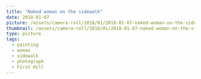 ```yaml
---
title: "Naked woman on the sidewalk"
date: 2018-01-07
picture: /assets/camera-roll/2018/01/2018-01-07-naked-woman-on-the-sidewalk/20180107_080704329_iOS.jpg
thumbnail: /assets/camera-roll/2018/01/2018-01-07-naked-woman-on-the-sidewalk/20180107_080704329_iOS-thumbnail.jpg
type: picture
tags:
  - painting
  - woman
  - sidewalk
  - photograph
  - First Hill
---
```

